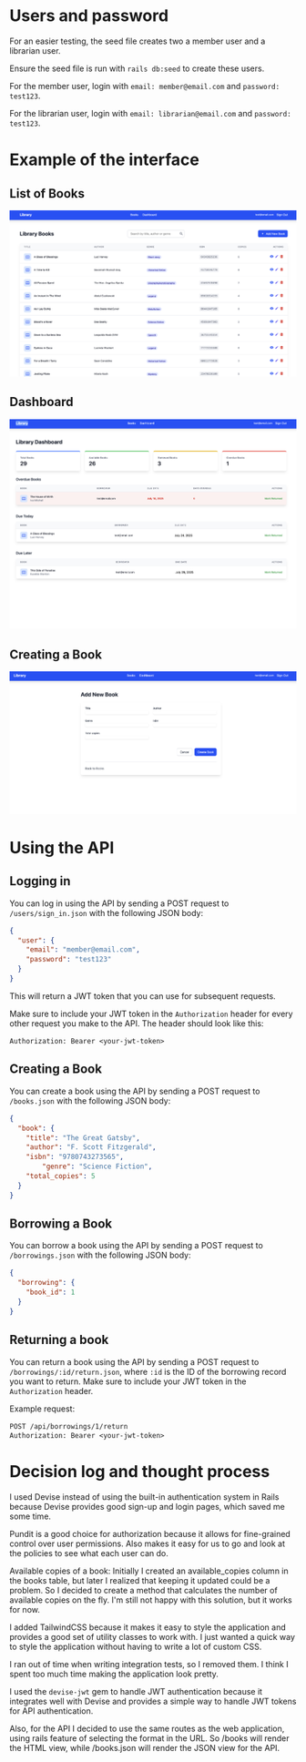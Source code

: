 # Users and password

For an easier testing, the seed file creates two a member user and a librarian user.

Ensure the seed file is run with `rails db:seed` to create these users.

For the member user, login with `email: member@email.com` and `password: test123`.

For the librarian user, login with `email: librarian@email.com` and `password: test123`.

# Example of the interface

## List of Books

![Example of the interface](library_1.png)

## Dashboard

![Example of the interface](library_2.png)

## Creating a Book

![Example of the interface](library_3.png)

# Using the API

## Logging in

You can log in using the API by sending a POST request to `/users/sign_in.json` with the following JSON body:

```json
{
  "user": {
    "email": "member@email.com",
    "password": "test123"
  }
}
```

This will return a JWT token that you can use for subsequent requests.

Make sure to include your JWT token in the `Authorization` header for every other
request you make to the API. The header should look like this:

```
Authorization: Bearer <your-jwt-token>
```

## Creating a Book

You can create a book using the API by sending a POST request to `/books.json` with the following JSON body:

```json
{
  "book": {
    "title": "The Great Gatsby",
    "author": "F. Scott Fitzgerald",
    "isbn": "9780743273565",
		"genre": "Science Fiction",
    "total_copies": 5
  }
}
```

## Borrowing a Book

You can borrow a book using the API by sending a POST request to `/borrowings.json` with the following JSON body:

```json
{
  "borrowing": {
    "book_id": 1
  }
}
```

## Returning a book

You can return a book using the API by sending a POST request to `/borrowings/:id/return.json`, where `:id` is the ID of the borrowing record you want to return.
Make sure to include your JWT token in the `Authorization` header.

Example request:

```
POST /api/borrowings/1/return
Authorization: Bearer <your-jwt-token>
```

# Decision log and thought process

I used Devise instead of using the built-in authentication system in Rails
because Devise provides good sign-up and login pages, which saved me some time.

Pundit is a good choice for authorization because it allows for
fine-grained control over user permissions. Also makes it easy for us to
go and look at the policies to see what each user can do.

Available copies of a book: Initially I created an available_copies column in
the books table, but later I realized that keeping it updated could be a problem.
So I decided to create a method that calculates the number of available copies
on the fly. I'm still not happy with this solution, but it works for now.

I added TailwindCSS because it makes it easy to style the application
and provides a good set of utility classes to work with. I just wanted a quick
way to style the application without having to write a lot of custom CSS.

I ran out of time when writing integration tests, so I removed them. I think I
spent too much time making the application look pretty.

I used the `devise-jwt` gem to handle JWT authentication because it integrates
well with Devise and provides a simple way to handle JWT tokens for API
authentication.

Also, for the API I decided to use the same routes as the web application,
using rails feature of selecting the format in the URL. So /books will render
the HTML view, while /books.json will render the JSON view for the API.